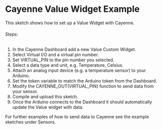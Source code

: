 # Cayenne Value Widget Example

This sketch shows how to set up a Value Widget with Cayenne.

###### Steps:
1. In the Cayenne Dashboard add a new Value Custom Widget.
3. Select Virtual I/O and a virtual pin number.
4. Set VIRTUAL_PIN to the pin number you selected.
5. Select a data type and unit, e.g. Temperature, Celsius.
6. Attach an analog input device (e.g. a temperature sensor) to your Arduino.
7. Set the token variable to match the Arduino token from the Dashboard.
8. Modify the CAYENNE_OUT(VIRTUAL_PIN) function to send data from your sensor.
9. Compile and upload this sketch.
10. Once the Arduino connects to the Dashboard it should automatically update the Value widget with data.

For further examples of how to send data to Cayenne see the example sketches under Sensors.